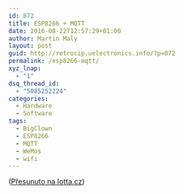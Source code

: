 ```yaml
---
id: 872
title: ESP8266 + MQTT
date: 2016-08-22T12:57:29+01:00
author: Martin Maly
layout: post
guid: http://retrocip.uelectronics.info/?p=872
permalink: /esp8266-mqtt/
xyz_lnap:
  - "1"
dsq_thread_id:
  - "5085252224"
categories:
  - Hardware
  - Software
tags:
  - BigClown
  - ESP8266
  - MQTT
  - WeMos
  - wifi
---
```

([Přesunuto na Iotta.cz](http://iotta.cz/esp8266-mqtt/))